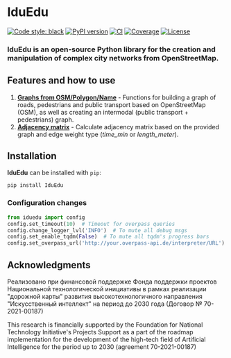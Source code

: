 # IduEdu

[![Code style: black](https://img.shields.io/badge/code%20style-black-000000.svg)](https://github.com/psf/black)
[![PyPI version](https://img.shields.io/pypi/v/iduedu.svg)](https://pypi.org/project/iduedu/)
[![CI](https://github.com/DDonnyy/IduEdu/actions/workflows/ci_pipeline.yml/badge.svg)](https://github.com/DDonnyy/IduEdu/actions/workflows/ci_pipeline.yml)
[![Coverage](https://codecov.io/gh/DDonnyy/IduEdu/graph/badge.svg?token=VN8CBP8ZW3)](https://codecov.io/gh/DDonnyy/IduEdu)
[![License](https://img.shields.io/badge/license-BSD--3--Clause-blue.svg)](https://opensource.org/licenses/MIT)
### IduEdu is an open-source Python library for the creation and manipulation of complex city networks from OpenStreetMap.

## Features and how to use

1. **[Graphs from OSM/Polygon/Name](./examples/get_any_graph.ipynb)** - Functions for building a graph of roads,
   pedestrians and public transport based on OpenStreetMap (OSM), as well as creating an intermodal (public transport +
   pedestrians) graph.
2. **[Adjacency matrix](./examples/calc_adj_matrix.ipynb)** - Calculate adjacency matrix based on the provided graph and
   edge weight type (_time_min_ or _length_meter_). 

## Installation

**IduEdu** can be installed with ``pip``:

```
pip install IduEdu
```

### Configuration changes

```python
from iduedu import config
config.set_timeout(10)  # Timeout for overpass queries
config.change_logger_lvl('INFO')  # To mute all debug msgs
config.set_enable_tqdm(False)  # To mute all tqdm's progress bars
config.set_overpass_url('http://your.overpass-api.de/interpreter/URL')
```

## Acknowledgments

Реализовано при финансовой поддержке Фонда поддержки проектов Национальной технологической инициативы в рамках реализации "дорожной карты" развития высокотехнологичного направления "Искусственный интеллект" на период до 2030 года (Договор № 70-2021-00187)

This research is financially supported by the Foundation for National Technology Initiative's Projects Support as a part of the roadmap implementation for the development of the high-tech field of Artificial Intelligence for the period up to 2030 (agreement 70-2021-00187)
